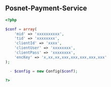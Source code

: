 
Posnet-Payment-Service
------------
```php
<?php

$conf = array(
    'mid' => 'xxxxxxxxxx',
    'tid' => 'xxxxxxxx',
    'clientId' => 'xxxx',
    'clientUser' => 'xxxxxxxx',
    'clientPass' => 'xxxxxxxx',
    'encKey' => 'x,xx,xx,xxx,xxx,xxx,xxx,xxx'
);

  - $config = new Config($conf); 

?>
```


